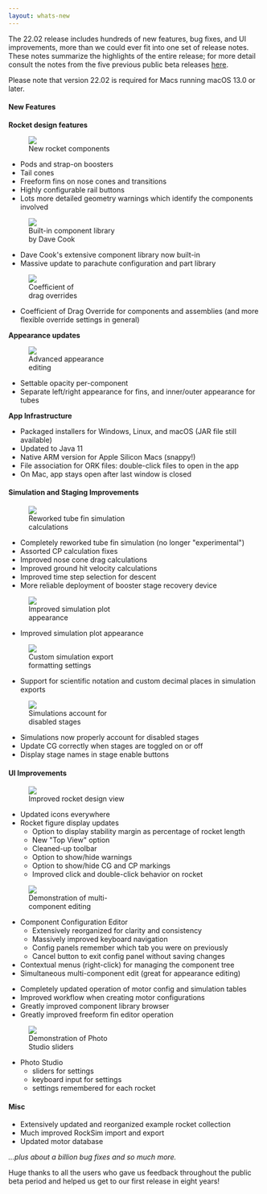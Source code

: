 ```yaml
---
layout: whats-new
---
```


The 22.02 release includes hundreds of new features, bug fixes, and UI improvements, more than we could ever fit into one set of release notes.  These notes summarize the highlights of the entire release; for more detail consult the notes from the five previous public beta releases [here](/release_notes.html).
 
Please note that version 22.02 is required for Macs running macOS 13.0 or later.
 
#### New Features
**Rocket design features**

<div class="figure-right figure-rn" style="width:55%">
    <figure class="enlargeable-image">
        <img src="/whats-new/img/22.02/new-components.png" onclick="enlargeImage(this)">
        <div class="figure-caption">New rocket components</div>
    </figure>
</div>

  * Pods and strap-on boosters
  * Tail cones
  * Freeform fins on nose cones and transitions
  * Highly configurable rail buttons
  * Lots more detailed geometry warnings which identify the components involved

<!-- Section break -->
<div style="clear:both;"></div>

<div class="figure-left figure-rn" style="width:50%">
    <figure class="enlargeable-image">
        <img src="/whats-new/img/22.02/component-database.png" onclick="enlargeImage(this)">
        <div class="figure-caption">Built-in component library by Dave Cook</div>
    </figure>
</div>

  * Dave Cook's extensive component library now built-in
  * Massive update to parachute configuration and part library

<!-- Section break -->
<div style="clear:both;"></div>

<div class="figure-right figure-rn" style="width:40%">
    <figure class="enlargeable-image">
        <img src="/whats-new/img/22.02/cd-override.png" onclick="enlargeImage(this)">
        <div class="figure-caption">Coefficient of drag overrides</div>
    </figure>
</div>

  * Coefficient of Drag Override for components and assemblies (and more flexible override settings in general)

<!-- Section break -->
<div style="clear:both;"></div>

**Appearance updates**

<div class="figure-left figure-rn" style="width:55%">
    <figure class="enlargeable-image">
        <img src="/whats-new/img/22.02/appearance-editing.png" onclick="enlargeImage(this)">
        <div class="figure-caption">Advanced appearance editing</div>
    </figure>
</div>

  * Settable opacity per-component
  * Separate left/right appearance for fins, and inner/outer appearance for tubes

<!-- Section break -->
<div style="clear:both;"></div>

**App Infrastructure**

  * Packaged installers for Windows, Linux, and macOS (JAR file still available)
  * Updated to Java 11
  * Native ARM version for Apple Silicon Macs (snappy!)
  * File association for ORK files: double-click files to open in the app
  * On Mac, app stays open after last window is closed

#### Simulation and Staging Improvements
<div class="figure-right figure-rn" style="width:55%">
    <figure class="enlargeable-image">
        <img src="/whats-new/img/22.02/tube-fins.png" onclick="enlargeImage(this)">
        <div class="figure-caption">Reworked tube fin simulation calculations</div>
    </figure>
</div>

  * Completely reworked tube fin simulation (no longer "experimental")
  * Assorted CP calculation fixes
  * Improved nose cone drag calculations
  * Improved ground hit velocity calculations
  * Improved time step selection for descent
  * More reliable deployment of booster stage recovery device

<!-- Section break -->
<div style="clear:both;"></div>

<div class="figure-left figure-rn" style="width:50%">
    <figure class="enlargeable-image">
        <img src="/whats-new/img/22.02/simulation-plot.png" onclick="enlargeImage(this)">
        <div class="figure-caption">Improved simulation plot appearance</div>
    </figure>
</div>

  * Improved simulation plot appearance

<!-- Section break -->
<div style="clear:both;"></div>

<div class="figure-right figure-rn" style="width:50%">
    <figure class="enlargeable-image">
        <img src="/whats-new/img/22.02/sim-export-settings.png" onclick="enlargeImage(this)">
        <div class="figure-caption">Custom simulation export formatting settings</div>
    </figure>
</div>

  * Support for scientific notation and custom decimal places in simulation exports

<!-- Section break -->
<div style="clear:both;"></div>

<div class="figure-left figure-rn" style="width:50%">
    <figure class="enlargeable-image">
        <img src="/whats-new/img/22.02/disabled-stages.png" onclick="enlargeImage(this)">
        <div class="figure-caption">Simulations account for disabled stages</div>
    </figure>
</div>

  * Simulations now properly account for disabled stages
  * Update CG correctly when stages are toggled on or off
  * Display stage names in stage enable buttons

<!-- Section break -->
<div style="clear:both;"></div>

#### UI Improvements

<div class="figure-right figure-rn" style="width:60%">
    <figure class="enlargeable-image">
        <img src="/whats-new/img/22.02/rocket-design.png" onclick="enlargeImage(this)">
        <div class="figure-caption">Improved rocket design view</div>
    </figure>
</div>

* Updated icons everywhere
* Rocket figure display updates
  * Option to display stability margin as percentage of rocket length
  * New "Top View" option
  * Cleaned-up toolbar
  * Option to show/hide warnings
  * Option to show/hide CG and CP markings 
  * Improved click and double-click behavior on rocket

<!-- Section break -->
<div style="clear:both;"></div>

<div class="figure-left figure-rn" style="width:55%">
    <figure class="enlargeable-image">
        <img src="/whats-new/img/22.02/multi-comp-edit.gif" onclick="enlargeImage(this)" class="figure-shadow">
        <div class="figure-caption figure-shadow-caption">Demonstration of multi-component editing</div>
    </figure>
</div>

* Component Configuration Editor
  * Extensively reorganized for clarity and consistency
  * Massively improved keyboard navigation
  * Config panels remember which tab you were on previously
  * Cancel button to exit config panel without saving changes
* Contextual menus (right-click) for managing the component tree
* Simultaneous multi-component edit (great for appearance editing)

<!-- Section break -->
<div style="clear:both;"></div>

* Completely updated operation of motor config and simulation tables
* Improved workflow when creating motor configurations
* Greatly improved component library browser
* Greatly improved freeform fin editor operation

<div class="figure-right figure-rn" style="width:55%">
    <figure class="enlargeable-image">
        <img src="/whats-new/img/22.02/photo-studio.gif" onclick="enlargeImage(this)" class="figure-shadow">
        <div class="figure-caption figure-shadow-caption">Demonstration of Photo Studio sliders</div>
    </figure>
</div>

* Photo Studio
  * sliders for settings
  * keyboard input for settings
  * settings remembered for each rocket
 
<!-- Section break -->
<div style="clear:both;"></div>

#### Misc
* Extensively updated and reorganized example rocket collection
* Much improved RockSim import and export
* Updated motor database
 
_...plus about a billion bug fixes and so much more._
 
Huge thanks to all the users who gave us feedback throughout the public beta period and helped us get to our first release in eight years!